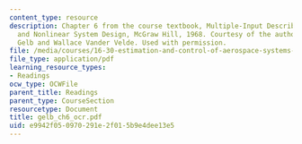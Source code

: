```yaml
---
content_type: resource
description: Chapter 6 from the course textbook, Multiple-Input Describing Functions
  and Nonlinear System Design, McGraw Hill, 1968. Courtesy of the authors, Authur
  Gelb and Wallace Vander Velde. Used with permission.
file: /media/courses/16-30-estimation-and-control-of-aerospace-systems-spring-2004/e9942f050970291e2f015b9e4dee13e5_gelb_ch6_ocr.pdf
file_type: application/pdf
learning_resource_types:
- Readings
ocw_type: OCWFile
parent_title: Readings
parent_type: CourseSection
resourcetype: Document
title: gelb_ch6_ocr.pdf
uid: e9942f05-0970-291e-2f01-5b9e4dee13e5
---
```

